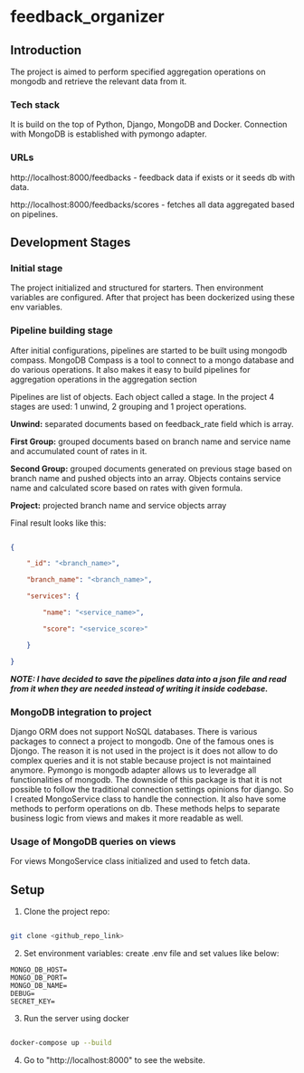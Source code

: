 # feedback_organizer

## Introduction

The project is aimed to perform specified aggregation operations on mongodb and retrieve the relevant data from it.

### Tech stack

It is build on the top of Python, Django, MongoDB and Docker. Connection with MongoDB is established with pymongo adapter.

### URLs

http://localhost:8000/feedbacks - feedback data if exists or it seeds db with data.

http://localhost:8000/feedbacks/scores - fetches all data aggregated based on pipelines.


## Development Stages

### Initial stage

The project initialized and structured for starters. Then environment variables are configured. After that project has been dockerized using these env variables.


### Pipeline building stage

After initial configurations, pipelines are started to be built using mongodb compass. MongoDB Compass is a tool to connect to a mongo database and do various operations. It also makes it easy to build pipelines for aggregation operations in the aggregation section

Pipelines are list of objects. Each object called a stage. In the project 4 stages are used: 1 unwind, 2 grouping and 1 project operations.

**Unwind:** separated documents based on feedback_rate field which is array.

**First Group:** grouped documents based on branch name and service name and accumulated count of rates in it.

**Second Group:** grouped documents generated on previous stage based on branch name and pushed objects into an array. Objects contains service name and calculated score based on rates with given formula.

**Project:** projected branch name and service objects array


Final result looks like this:

```json

{

    "_id": "<branch_name>",

    "branch_name": "<branch_name>",

    "services": {

        "name": "<service_name>",

        "score": "<service_score>"

    }

}

```

***NOTE: I have decided to save the pipelines data into a json file and read from it when they are needed instead of writing it inside codebase.***

  

### MongoDB integration to project

Django ORM does not support NoSQL databases. There is various packages to connect a project to mongodb. One of the famous ones is Djongo. The reason it is not used in the project is it does not allow to do complex queries and it is not stable because project is not maintained anymore. Pymongo is mongodb adapter allows us to leveradge all functionalities of mongodb. The downside of this package is that it is not possible to follow the traditional connection settings opinions for django. So I created MongoService class to handle the connection. It also have some methods to perform operations on db. These methods helps to separate business logic from views and makes it more readable as well.


###  Usage of MongoDB queries on views
For views MongoService class initialized and used to fetch data.


## Setup
1. Clone the project repo:

```bash

git clone <github_repo_link>

```
2. Set environment variables:
create .env file and set values like below:

  
```
MONGO_DB_HOST=
MONGO_DB_PORT=
MONGO_DB_NAME=
DEBUG=
SECRET_KEY=
```

3. Run the server using docker
```bash

docker-compose up --build

```
4. Go to "http://localhost:8000" to see the website.
